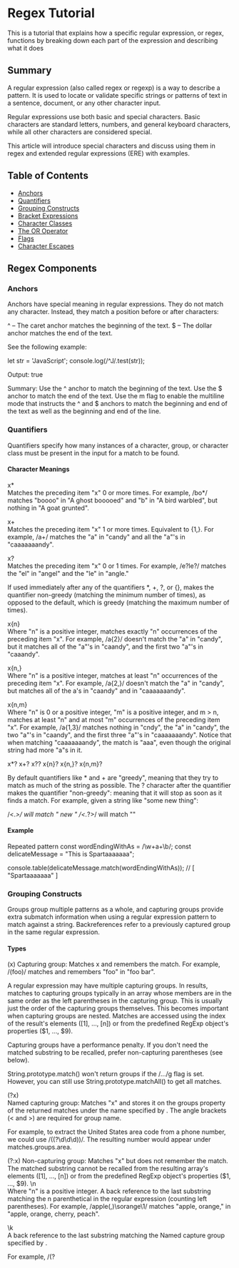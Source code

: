 # Regex Tutorial
This is a tutorial that explains how a specific regular expression, or regex, functions by breaking down each part of the expression and describing what it does

## Summary

A regular expression (also called regex or regexp) is a way to describe a pattern. It is used to locate or validate specific strings or patterns of text in a sentence, document, or any other character input.

Regular expressions use both basic and special characters. Basic characters are standard letters, numbers, and general keyboard characters, while all other characters are considered special.

This article will introduce special characters and discuss using them in regex and extended regular expressions (ERE) with examples.


## Table of Contents

- [Anchors](#anchors)
- [Quantifiers](#quantifiers)
- [Grouping Constructs](#grouping-constructs)
- [Bracket Expressions](#bracket-expressions)
- [Character Classes](#character-classes)
- [The OR Operator](#the-or-operator)
- [Flags](#flags)
- [Character Escapes](#character-escapes)

## Regex Components

### Anchors
Anchors have special meaning in regular expressions. They do not match any character. Instead, they match a position before or after characters:

 ^ – The caret anchor matches the beginning of the text.
 $ – The dollar anchor matches the end of the text.

 See the following example:

let str = 'JavaScript';
console.log(/^J/.test(str));

Output: true

Summary:
Use the ^ anchor to match the beginning of the text.
Use the $ anchor to match the end of the text.
Use the m flag to enable the multiline mode that instructs the ^ and $ anchors to match the beginning and end of the text as well as the beginning and end of the line.

### Quantifiers
Quantifiers specify how many instances of a character, group, or character class must be present in the input for a match to be found.

#### Character Meanings
x*	
Matches the preceding item "x" 0 or more times. For example, /bo*/ matches "boooo" in "A ghost booooed" and "b" in "A bird warbled", but nothing in "A goat grunted".

x+	
Matches the preceding item "x" 1 or more times. Equivalent to {1,}. For example, /a+/ matches the "a" in "candy" and all the "a"'s in "caaaaaaandy".

x?	
Matches the preceding item "x" 0 or 1 times. For example, /e?le?/ matches the "el" in "angel" and the "le" in "angle."

If used immediately after any of the quantifiers *, +, ?, or {}, makes the quantifier non-greedy (matching the minimum number of times), as opposed to the default, which is greedy (matching the maximum number of times).

x{n}	
Where "n" is a positive integer, matches exactly "n" occurrences of the preceding item "x". For example, /a{2}/ doesn't match the "a" in "candy", but it matches all of the "a"'s in "caandy", and the first two "a"'s in "caaandy".

x{n,}	
Where "n" is a positive integer, matches at least "n" occurrences of the preceding item "x". For example, /a{2,}/ doesn't match the "a" in "candy", but matches all of the a's in "caandy" and in "caaaaaaandy".

x{n,m}	
Where "n" is 0 or a positive integer, "m" is a positive integer, and m > n, matches at least "n" and at most "m" occurrences of the preceding item "x". For example, /a{1,3}/ matches nothing in "cndy", the "a" in "candy", the two "a"'s in "caandy", and the first three "a"'s in "caaaaaaandy". Notice that when matching "caaaaaaandy", the match is "aaa", even though the original string had more "a"s in it.

x*?
x+?
x??
x{n}?
x{n,}?
x{n,m}?

By default quantifiers like * and + are "greedy", meaning that they try to match as much of the string as possible. The ? character after the quantifier makes the quantifier "non-greedy": meaning that it will stop as soon as it finds a match. For example, given a string like "some <foo> <bar> new </bar> </foo> thing":

/<.*>/ will match "<foo> <bar> new </bar> </foo>"
/<.*?>/ will match "<foo>"

#### Example
Repeated pattern
const wordEndingWithAs = /\w+a+\b/;
const delicateMessage = "This is Spartaaaaaaa";

console.table(delicateMessage.match(wordEndingWithAs)); // [ "Spartaaaaaaa" ]


### Grouping Constructs
Groups group multiple patterns as a whole, and capturing groups provide extra submatch information when using a regular expression pattern to match against a string. Backreferences refer to a previously captured group in the same regular expression.

#### Types
(x)	
Capturing group: Matches x and remembers the match. For example, /(foo)/ matches and remembers "foo" in "foo bar".

A regular expression may have multiple capturing groups. In results, matches to capturing groups typically in an array whose members are in the same order as the left parentheses in the capturing group. This is usually just the order of the capturing groups themselves. This becomes important when capturing groups are nested. Matches are accessed using the index of the result's elements ([1], …, [n]) or from the predefined RegExp object's properties ($1, …, $9).

Capturing groups have a performance penalty. If you don't need the matched substring to be recalled, prefer non-capturing parentheses (see below).

String.prototype.match() won't return groups if the /.../g flag is set. However, you can still use String.prototype.matchAll() to get all matches.

(?<Name>x)	
Named capturing group: Matches "x" and stores it on the groups property of the returned matches under the name specified by <Name>. The angle brackets (< and >) are required for group name.

For example, to extract the United States area code from a phone number, we could use /\((?<area>\d\d\d)\)/. The resulting number would appear under matches.groups.area.

(?:x)	Non-capturing group: Matches "x" but does not remember the match. The matched substring cannot be recalled from the resulting array's elements ([1], …, [n]) or from the predefined RegExp object's properties ($1, …, $9).
\n	
Where "n" is a positive integer. A back reference to the last substring matching the n parenthetical in the regular expression (counting left parentheses). For example, /apple(,)\sorange\1/ matches "apple, orange," in "apple, orange, cherry, peach".

\k<Name>	
A back reference to the last substring matching the Named capture group specified by <Name>.

For example, /(?<title>\w+), yes \k<title>/ matches "Sir, yes Sir" in "Do you copy? Sir, yes Sir!".

### Bracket Expressions
A bracket expression (an expression enclosed in square brackets, "[]" ) is an RE that shall match a specific set of single characters, and may match a specific set of multi-character collating elements, based on the non-empty set of list expressions contained in the bracket expression.

Some common string methods you might use with regular expressions are match, replace, and split. The first takes the form str.match(regex) and returns an array of matches or null if none are found. The next looks like str.replace(regex, repl) which returns a new string with repl having replaced whatever was matched by the regex. Finally, split is used to break up a string into an array and is usually just given a delimiter like a space or a comma, but a regex can be used as well.

#### Brackets
Brackets indicate a set of characters to match. Any individual character between the brackets will match, and you can also use a hyphen to define a set.

'elephant'.match(/[abcd]/) // -> matches 'a'
You can use the ^ metacharacter to negate what is between the brackets.

'donkey'.match(/[^abcd]/) // -> matches 'o'

#### Parentheses
Parentheses represent remembered matches. This is especially useful for find-and-replace operations or any time you need to do something with part of the match. When a match is remembered you can use $n to refer to it, starting with $1 up to $9, or with $& to refer to the entire match.

'Firsty McLastname'.match(/([A-Za-z]+)\s([A-Za-z]+)/) // -> matches 'First McLastname' with 'Firsty' remembered as $1 and 'McLastname' as $2

'Firsty McLastname'.replace(/([A-Za-z]+)\s([A-Za-z]+)/, '$1') // -> returns 'Firsty'

'Firsty McLastname'.replace(/([A-Za-z]+)\s([A-Za-z]+)/, '$2, $1') // -> returns 'McLastname, Firsty'

'Firstipher Lasterman'.replace(/([A-Za-z]+)\s([A-Za-z]+)/, '$&') // -> returns 'Firstipher Lasterman'

#### Curly Braces
Curly braces are used to specify an exact amount of things to match. They are used after an expression: \na{2}\ will only match 'na' exactly twice.

'panama'.match(/na{2}/) // -> no match
'banana'.match(/na{2}/) // -> matches 'nana'
You can use these in conjunction with a comma to specify more than one amount. {2,} = two or more times, {2,4} = between two and four times.

'banana'.match(/a{2,4}/) // -> no match
'bananaa'.match(/a{2,4}/) // -> matches 'aa'
'bananaaa'.match(/a{2,4}/) // -> matches 'aaa'
'bananaaaa'.match(/a{2,4}/) // -> matches 'aaaa'
'bananaaaaaaaaaaa'.match(/a{2,4}/) // -> matches 'aaaa'

### Character Classes
Character classes distinguish kinds of characters such as, for example, distinguishing between letters and digits.

#### Types
[xyz],[a-c]	
A character class. Matches any one of the enclosed characters. You can specify a range of characters by using a hyphen, but if the hyphen appears as the first or last character enclosed in the square brackets, it is taken as a literal hyphen to be included in the character class as a normal character.

For example, [abcd] is the same as [a-d]. They match the "b" in "brisket", and the "c" in "chop".

For example, [abcd-] and [-abcd] match the "b" in "brisket", the "c" in "chop", and the "-" (hyphen) in "non-profit".

For example, [\w-] is the same as [A-Za-z0-9_-]. They both match the "b" in "brisket", the "c" in "chop", and the "n" in "non-profit".

[^xyz],[^a-c]
A negated or complemented character class. That is, it matches anything that is not enclosed in the brackets. You can specify a range of characters by using a hyphen, but if the hyphen appears as the first character after the ^ or the last character enclosed in the square brackets, it is taken as a literal hyphen to be included in the character class as a normal character. For example, [^abc] is the same as [^a-c]. They initially match "o" in "bacon" and "h" in "chop".

Note: The ^ character may also indicate the beginning of input.

.	
Has one of the following meanings:

Matches any single character except line terminators: \n, \r, \u2028 or \u2029. For example, /.y/ matches "my" and "ay", but not "yes", in "yes make my day", as there is no character before "y" in "yes".
Inside a character class, the dot loses its special meaning and matches a literal dot.
Note that the m multiline flag doesn't change the dot behavior. So to match a pattern across multiple lines, the character class [^] can be used — it will match any character including newlines.

The s "dotAll" flag allows the dot to also match line terminators.

\d	
Matches any digit (Arabic numeral). Equivalent to [0-9]. For example, /\d/ or /[0-9]/ matches "2" in "B2 is the suite number".

\D	
Matches any character that is not a digit (Arabic numeral). Equivalent to [^0-9]. For example, /\D/ or /[^0-9]/ matches "B" in "B2 is the suite number".

\w	
Matches any alphanumeric character from the basic Latin alphabet, including the underscore. Equivalent to [A-Za-z0-9_]. For example, /\w/ matches "a" in "apple", "5" in "$5.28", "3" in "3D" and "m" in "Émanuel".

\W	
Matches any character that is not a word character from the basic Latin alphabet. Equivalent to [^A-Za-z0-9_]. For example, /\W/ or /[^A-Za-z0-9_]/ matches "%" in "50%" and "É" in "Émanuel".

\s	
Matches a single white space character, including space, tab, form feed, line feed, and other Unicode spaces. Equivalent to [ \f\n\r\t\v\u00a0\u1680\u2000-\u200a\u2028\u2029\u202f\u205f\u3000\ufeff]. For example, /\s\w*/ matches " bar" in "foo bar".

\S	
Matches a single character other than white space. Equivalent to [^ \f\n\r\t\v\u00a0\u1680\u2000-\u200a\u2028\u2029\u202f\u205f\u3000\ufeff]. For example, /\S\w*/ matches "foo" in "foo bar".

\t	Matches a horizontal tab.
\r	Matches a carriage return.
\n	Matches a linefeed.
\v	Matches a vertical tab.
\f	Matches a form-feed.
[\b]	Matches a backspace. If you're looking for the word-boundary character (\b), see Assertions.
\0	Matches a NUL character. Do not follow this with another digit.
\cX	
Matches a control character using caret notation, where "X" is a letter from A–Z (corresponding to codepoints U+0001–U+001A). For example, /\cM\cJ/ matches "\r\n".

\xhh	Matches the character with the code hh (two hexadecimal digits).
\uhhhh	Matches a UTF-16 code-unit with the value hhhh (four hexadecimal digits).
\u{hhhh} or \u{hhhhh}	(Only when the u flag is set.) Matches the character with the Unicode value U+hhhh or U+hhhhh (hexadecimal digits).
\p{UnicodeProperty}, \P{UnicodeProperty}	Matches a character based on its Unicode character properties (to match just, for example, emoji characters, or Japanese katakana characters, or Chinese/Japanese Han/Kanji characters, etc.).
\	
Indicates that the following character should be treated specially, or "escaped". It behaves one of two ways.

For characters that are usually treated literally, indicates that the next character is special and not to be interpreted literally. For example, /b/ matches the character "b". By placing a backslash in front of "b", that is by using /\b/, the character becomes special to mean match a word boundary.
For characters that are usually treated specially, indicates that the next character is not special and should be interpreted literally. For example, "*" is a special character that means 0 or more occurrences of the preceding character should be matched; for example, /a*/ means match 0 or more "a"s. To match * literally, precede it with a backslash; for example, /a\*/ matches "a*".
Note: To match this character literally, escape it with itself. In other words to search for \ use /\\/.

x|y	
Disjunction: Matches either "x" or "y". Each component, separated by a pipe (|), is called an alternative. For example, /green|red/ matches "green" in "green apple" and "red" in "red apple".

### The OR Operator

### Flags

### Character Escapes

## Author

### Michael Yiu
Michael Yiu is a Mechanical Engineer and graduate of UC San Diego

Github Link: https://github.com/michaelyiu1